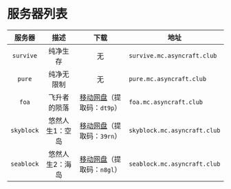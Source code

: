 ---
---

# 服务器列表

|   服务器   |      描述       |                                  下载                                  | 地址                         |
| :--------: | :-------------: | :--------------------------------------------------------------------: | ---------------------------- |
| `survive`  |    纯净生存     |                                   无                                   | `survive.mc.asyncraft.club`  |
|   `pure`   |   纯净无限制    |                                   无                                   | `pure.mc.asyncraft.club`     |
|   `foa`    |  飞升者的陨落   | [移动网盘](https://caiyun.139.com/m/i?2ci6YD1Y4pYu4)（提取码：`dt9p`） | `foa.mc.asyncraft.club`      |
| `skyblock` | 悠然人生1：空岛 | [移动网盘](https://caiyun.139.com/m/i?2e6G06Rn3Svdq)（提取码：`39rn`） | `skyblock.mc.asyncraft.club` |
| `seablock` | 悠然人生2：海岛 | [移动网盘](https://caiyun.139.com/m/i?2dL3xkiz47Cgb)（提取码：`n8gl`） | `seablock.mc.asyncraft.club` |
